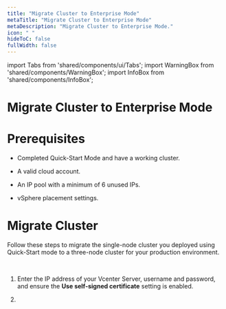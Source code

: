 ```yaml
---
title: "Migrate Cluster to Enterprise Mode"
metaTitle: "Migrate Cluster to Enterprise Mode"
metaDescription: "Migrate Cluster to Enterprise Mode."
icon: " "
hideToC: false
fullWidth: false
---
```


import Tabs from 'shared/components/ui/Tabs';
import WarningBox from 'shared/components/WarningBox';
import InfoBox from 'shared/components/InfoBox';

# Migrate Cluster to Enterprise Mode



# Prerequisites

- Completed Quick-Start Mode and have a working cluster.


- A valid cloud account.


- An IP pool with a minimum of 6 unused IPs.


- vSphere placement settings.



# Migrate Cluster

Follow these steps to migrate the single-node cluster you deployed using Quick-Start mode to a three-node cluster for your production environment.

<br />

1. Enter the IP address of your Vcenter Server, username and password, and ensure the **Use self-signed certificate** setting is enabled.


2. 